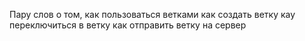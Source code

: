 Пару слов о том, как пользоваться ветками
как создать ветку
кау переключиться в ветку
как отправить ветку на сервер
